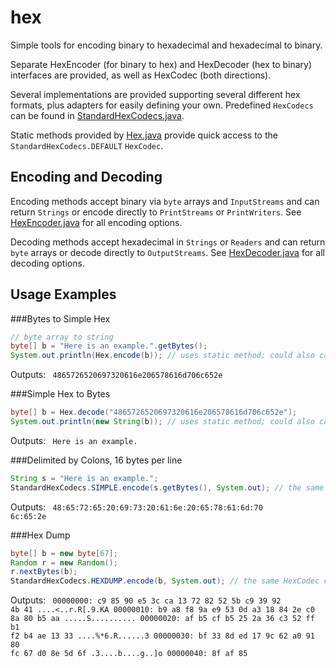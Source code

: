 # hex

Simple tools for encoding binary to hexadecimal and hexadecimal to binary.

Separate HexEncoder (for binary to hex) and HexDecoder (hex to binary) interfaces are provided, as well as HexCodec (both directions). 

Several implementations are provided supporting several different hex formats, plus adapters for easily defining your own.  Predefined `HexCodecs` can be found in [StandardHexCodecs.java](src/main/java/com/martiansoftware/hex/StandardHexCodecs.java).

Static methods provided by [Hex.java](src/main/java/com/martiansoftware/hex/Hex.java) provide quick access to the `StandardHexCodecs.DEFAULT` `HexCodec`.

## Encoding and Decoding

Encoding methods accept binary via `byte` arrays and `InputStreams` and can return `Strings` or encode directly to `PrintStreams` or `PrintWriters`.  See [HexEncoder.java](src/main/java/com/martiansoftware/hex/HexEncoder.java) for all encoding options.

Decoding methods accept hexadecimal in `Strings` or `Readers` and can return `byte` arrays or decode directly to `OutputStreams`.   See [HexDecoder.java](src/main/java/com/martiansoftware/hex/HexDecoder.java) for all decoding options.


## Usage Examples

###Bytes to Simple Hex
```java
// byte array to string
byte[] b = "Here is an example.".getBytes();
System.out.println(Hex.encode(b)); // uses static method; could also call StandardHexCodecs.DEFAULT.encode or create a new DefaultHexEncoder
```

Outputs:
<code>
4865726520697320616e206578616d706c652e
</code>

###Simple Hex to Bytes
```java
byte[] b = Hex.decode("4865726520697320616e206578616d706c652e");
System.out.println(new String(b)); // uses static method; could also call StandardHexCodecs.DEFAULT.decode or create a new DefaultHexDecoder
```

Outputs:
<code>
Here is an example.
</code>

###Delimited by Colons, 16 bytes per line
```java
String s = "Here is an example.";
StandardHexCodecs.SIMPLE.encode(s.getBytes(), System.out); // the same HexCodec can decode this back to binary as well
```
Outputs:
<code>
48:65:72:65:20:69:73:20:61:6e:20:65:78:61:6d:70
6c:65:2e
</code>

###Hex Dump
```java
byte[] b = new byte[67];
Random r = new Random();
r.nextBytes(b);
StandardHexCodecs.HEXDUMP.encode(b, System.out); // the same HexCodec can decode this back to binary as well
```
Outputs:
<code>
00000000: c9 85 90 e5 3c ca 13 72   82 52 5b c9 39 92 4b 41   ....<..r.R[.9.KA
00000010: b9 a8 f8 9a e9 53 0d a3   18 84 2e c0 8a 80 b5 aa   .....S..........
00000020: af b5 cf b5 25 2a 36 c3   52 ff b1 f2 b4 ae 13 33   ....%*6.R......3
00000030: bf 33 8d ed 17 9c 62 a0   91 80 fc 67 d0 8e 5d 6f   .3....b....g..]o
00000040: 8f af 85    
</code>